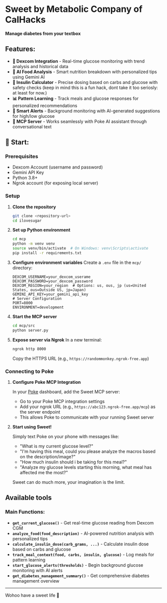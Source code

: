 # Sweet by Metabolic Company of CalHacks

**Manage diabetes from your textbox**

## Features:

- **🔗 Dexcom Integration** - Real-time glucose monitoring with trend analysis and historical data
- **🍎 AI Food Analysis** - Smart nutrition breakdown with personalized tips using Gemini AI
- **💉 Insulin Calculator** - Precise dosing based on carbs and glucose with safety checks (keep in mind this is a fun hack, dont take it too seriosly: at least for now.)
- **📊 Pattern Learning** - Track meals and glucose responses for personalized recommendations
- **🚨 Smart Alerts** - Background monitoring with AI-generated suggestions for high/low glucose
- **🤖 MCP Server** - Works seamlessly with Poke AI assistant through conversational text

## 👻 Start:

### Prerequisites

- Dexcom Account (username and password)
- Gemini API Key
- Python 3.8+
- Ngrok account (for exposing local server)

### Setup

1. **Clone the repository**

   ```bash
   git clone <repository-url>
   cd ilovesugar
   ```

2. **Set up Python environment**

   ```bash
   cd mcp
   python -m venv venv
   source venv/bin/activate  # On Windows: venv\Scripts\activate
   pip install -r requirements.txt
   ```

3. **Configure environment variables**
   Create a `.env` file in the `mcp/` directory:

   ```env
   DEXCOM_USERNAME=your_dexcom_userame
   DEXCOM_PASSWORD=your_dexcom_password
   DEXCOM_REGION=your_region  # Options: us, ous, jp (us=United States, ous=Outside US, jp=Japan)
   GEMINI_API_KEY=your_gemini_api_key
   # Server Configuration
   PORT=8000
   ENVIRONMENT=development
   ```

4. **Start the MCP server**

   ```bash
   cd mcp/src
   python server.py
   ```

5. **Expose server via Ngrok**
   In a new terminal:
   ```bash
   ngrok http 8000
   ```
   Copy the HTTPS URL (e.g., `https://randommonkey.ngrok-free.app`)

### Connecting to Poke

1. **Configure Poke MCP Integration**

   In your [Poke](https://poke.com) dashboard, add the Sweet MCP server:

   - Go to your Poke MCP integration settings
   - Add your ngrok URL (e.g., `https://abc123.ngrok-free.app/mcp`) as the server endpoint
   - This allows Poke to communicate with your running Sweet server

2. **Start using Sweet!**

   Simply text Poke on your phone with messages like:

   - "What is my current glucose level?"
   - "I'm having this meal, could you please analyze the macros based on the description/image?"
   - "How much insulin should i be taking for this meal?"
   - "Analyze my glucose levels starting this morning, what meal has affected me the most?"

   Sweet can do much more, your imagination is the limit.

## Available tools

### Main Functions:

- **`get_current_glucose()`** - Get real-time glucose reading from Dexcom CGM
- **`analyze_food(food_description)`** - AI-powered nutrition analysis with personalized tips
- **`calculate_insulin_dose(carb_grams, ...)`** - Calculate insulin dose based on carbs and glucose
- **`track_meal_context(food, carbs, insulin, glucose)`** - Log meals for pattern learning
- **`start_glucose_alerts(thresholds)`** - Begin background glucose monitoring with AI alerts
- **`get_diabetes_management_summary()`** - Get comprehensive diabetes management overview

---

Wohoo have a sweet life 💌
